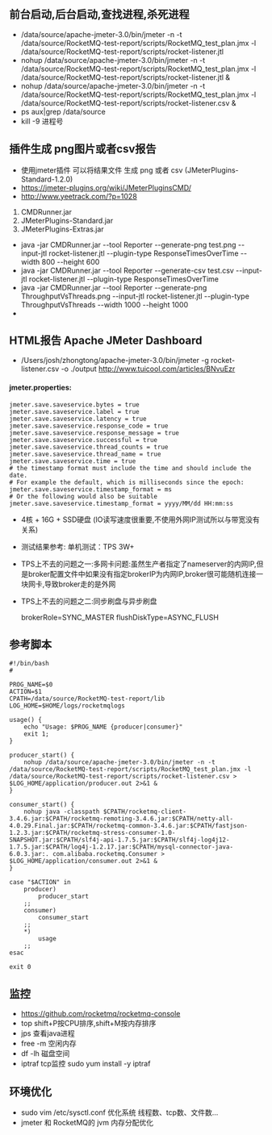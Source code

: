 ## 前台启动,后台启动,查找进程,杀死进程
* /data/source/apache-jmeter-3.0/bin/jmeter -n -t /data/source/RocketMQ-test-report/scripts/RocketMQ_test_plan.jmx -l /data/source/RocketMQ-test-report/scripts/rocket-listener.jtl
* nohup /data/source/apache-jmeter-3.0/bin/jmeter -n -t /data/source/RocketMQ-test-report/scripts/RocketMQ_test_plan.jmx -l /data/source/RocketMQ-test-report/scripts/rocket-listener.jtl &
* nohup /data/source/apache-jmeter-3.0/bin/jmeter -n -t /data/source/RocketMQ-test-report/scripts/RocketMQ_test_plan.jmx -l /data/source/RocketMQ-test-report/scripts/rocket-listener.csv &
* ps aux|grep /data/source
* kill -9 进程号

## 插件生成 png图片或者csv报告
* 使用jmeter插件 可以将结果文件 生成 png 或者 csv (JMeterPlugins-Standard-1.2.0)
* <https://jmeter-plugins.org/wiki/JMeterPluginsCMD/>
* <http://www.yeetrack.com/?p=1028>

1. CMDRunner.jar
2. JMeterPlugins-Standard.jar
3. JMeterPlugins-Extras.jar

* java -jar CMDRunner.jar --tool Reporter --generate-png test.png --input-jtl rocket-listener.jtl --plugin-type ResponseTimesOverTime --width 800 --height 600
* java -jar CMDRunner.jar --tool Reporter --generate-csv test.csv --input-jtl rocket-listener.jtl --plugin-type ResponseTimesOverTime
* java -jar CMDRunner.jar --tool Reporter --generate-png ThroughputVsThreads.png --input-jtl rocket-listener.jtl --plugin-type ThroughputVsThreads --width 1000 --height 1000
*

## HTML报告 Apache JMeter Dashboard
* /Users/josh/zhongtong/apache-jmeter-3.0/bin/jmeter -g rocket-listener.csv -o ./output
<http://www.tuicool.com/articles/BNvuEzr>

#### jmeter.properties:
    jmeter.save.saveservice.bytes = true
    jmeter.save.saveservice.label = true
    jmeter.save.saveservice.latency = true
    jmeter.save.saveservice.response_code = true
    jmeter.save.saveservice.response_message = true
    jmeter.save.saveservice.successful = true
    jmeter.save.saveservice.thread_counts = true
    jmeter.save.saveservice.thread_name = true
    jmeter.save.saveservice.time = true
    # the timestamp format must include the time and should include the date.
    # For example the default, which is milliseconds since the epoch:
    jmeter.save.saveservice.timestamp_format = ms
    # Or the following would also be suitable
    jmeter.save.saveservice.timestamp_format = yyyy/MM/dd HH:mm:ss



* 4核 + 16G + SSD硬盘 (IO读写速度很重要,不使用外网IP测试所以与带宽没有关系)
* 测试结果参考: 单机测试：TPS 3W+ 

* TPS上不去的问题之一:多网卡问题:虽然生产者指定了nameserver的内网IP,但是broker配置文件中如果没有指定brokerIP为内网IP,broker很可能随机连接一块网卡,导致broker走的是外网
* TPS上不去的问题之二:同步刷盘与异步刷盘
    
    
    brokerRole=SYNC_MASTER
    flushDiskType=ASYNC_FLUSH

## 参考脚本
    #!/bin/bash
    #
    
    PROG_NAME=$0
    ACTION=$1
    CPATH=/data/source/RocketMQ-test-report/lib
    LOG_HOME=$HOME/logs/rocketmqlogs
    
    usage() {
        echo "Usage: $PROG_NAME {producer|consumer}"
        exit 1;
    }
    
    producer_start() {
        nohup /data/source/apache-jmeter-3.0/bin/jmeter -n -t /data/source/RocketMQ-test-report/scripts/RocketMQ_test_plan.jmx -l /data/source/RocketMQ-test-report/scripts/rocket-listener.csv > $LOG_HOME/application/producer.out 2>&1 &
    }
    
    consumer_start() {
        nohup java -classpath $CPATH/rocketmq-client-3.4.6.jar:$CPATH/rocketmq-remoting-3.4.6.jar:$CPATH/netty-all-4.0.29.Final.jar:$CPATH/rocketmq-common-3.4.6.jar:$CPATH/fastjson-1.2.3.jar:$CPATH/rocketmq-stress-consumer-1.0-SNAPSHOT.jar:$CPATH/slf4j-api-1.7.5.jar:$CPATH/slf4j-log4j12-1.7.5.jar:$CPATH/log4j-1.2.17.jar:$CPATH/mysql-connector-java-6.0.3.jar:. com.alibaba.rocketmq.Consumer > $LOG_HOME/application/consumer.out 2>&1 &
    }
    
    case "$ACTION" in
        producer)
            producer_start
        ;;
        consumer)
            consumer_start
        ;;
        *)
            usage
        ;;
    esac
    
    exit 0
    

## 监控
* https://github.com/rocketmq/rocketmq-console
* top  shift+P按CPU排序,shift+M按内存排序
* jps  查看java进程
* free -m 空闲内存
* df -lh  磁盘空间
* iptraf  tcp监控  sudo yum install -y iptraf


## 环境优化
* sudo vim /etc/sysctl.conf  优化系统 线程数、tcp数、文件数...
* jmeter 和 RocketMQ的 jvm 内存分配优化
